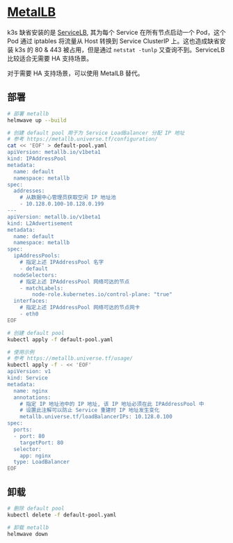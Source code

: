 # [MetalLB](https://metallb.universe.tf/)

k3s 缺省安装的是 [ServiceLB](https://docs.k3s.io/zh/networking/networking-services#service-load-balancer), 其为每个 Service 在所有节点启动一个 Pod，这个 Pod 通过 iptables 将流量从 Host 转换到 Service ClusterIP 上。这也造成缺省安装 k3s 的 80 & 443
被占用，但是通过 `netstat -tunlp` 又查询不到。ServiceLB 比较适合无需要 HA 支持场景。

对于需要 HA 支持场景，可以使用 MetalLB 替代。


## 部署

```sh
# 部署 metallb
helmwave up --build
```

```sh
# 创建 default pool 用于为 Service LoadBalancer 分配 IP 地址
# 参考 https://metallb.universe.tf/configuration/
cat << 'EOF' > default-pool.yaml
apiVersion: metallb.io/v1beta1
kind: IPAddressPool
metadata:
  name: default
  namespace: metallb
spec:
  addresses:
    # 从数据中心管理员获取空闲 IP 地址池
    - 10.128.0.100-10.128.0.199
---
apiVersion: metallb.io/v1beta1
kind: L2Advertisement
metadata:
  name: default
  namespace: metallb
spec:
  ipAddressPools:
    # 指定上述 IPAddressPool 名字
    - default
  nodeSelectors:
    # 指定上述 IPAddressPool 网络可达的节点
    - matchLabels:
        node-role.kubernetes.io/control-plane: "true"
  interfaces:
    # 指定上述 IPAddressPool 网络可达的节点网卡
    - eth0
EOF

# 创建 default pool
kubectl apply -f default-pool.yaml
```


```sh
# 使用示例
# 参考 https://metallb.universe.tf/usage/ 
kubectl apply -f - << 'EOF'
apiVersion: v1
kind: Service
metadata:
  name: nginx
  annotations:
    # 指定 IP 地址池中的 IP 地址, 该 IP 地址必须在此 IPAddressPool 中
    # 设置此注解可以防止 Service 重建时 IP 地址发生变化
    metallb.universe.tf/loadBalancerIPs: 10.128.0.100
spec:
  ports:
  - port: 80
    targetPort: 80
  selector:
    app: nginx
  type: LoadBalancer
EOF
```

## 卸载

```sh 
# 删除 default pool
kubectl delete -f default-pool.yaml
```

```sh
# 卸载 metallb
helmwave down
```
